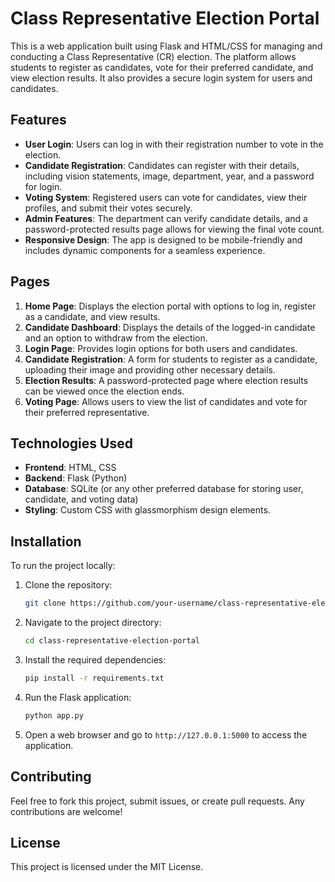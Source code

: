 # Class Representative Election Portal

This is a web application built using Flask and HTML/CSS for managing and conducting a Class Representative (CR) election. The platform allows students to register as candidates, vote for their preferred candidate, and view election results. It also provides a secure login system for users and candidates.

## Features

- **User Login**: Users can log in with their registration number to vote in the election.
- **Candidate Registration**: Candidates can register with their details, including vision statements, image, department, year, and a password for login.
- **Voting System**: Registered users can vote for candidates, view their profiles, and submit their votes securely.
- **Admin Features**: The department can verify candidate details, and a password-protected results page allows for viewing the final vote count.
- **Responsive Design**: The app is designed to be mobile-friendly and includes dynamic components for a seamless experience.

## Pages

1. **Home Page**: Displays the election portal with options to log in, register as a candidate, and view results.
2. **Candidate Dashboard**: Displays the details of the logged-in candidate and an option to withdraw from the election.
3. **Login Page**: Provides login options for both users and candidates.
4. **Candidate Registration**: A form for students to register as a candidate, uploading their image and providing other necessary details.
5. **Election Results**: A password-protected page where election results can be viewed once the election ends.
6. **Voting Page**: Allows users to view the list of candidates and vote for their preferred representative.

## Technologies Used

- **Frontend**: HTML, CSS
- **Backend**: Flask (Python)
- **Database**: SQLite (or any other preferred database for storing user, candidate, and voting data)
- **Styling**: Custom CSS with glassmorphism design elements.

## Installation

To run the project locally:

1. Clone the repository:

    ```bash
    git clone https://github.com/your-username/class-representative-election-portal.git
    ```

2. Navigate to the project directory:

    ```bash
    cd class-representative-election-portal
    ```

3. Install the required dependencies:

    ```bash
    pip install -r requirements.txt
    ```

4. Run the Flask application:

    ```bash
    python app.py
    ```

5. Open a web browser and go to `http://127.0.0.1:5000` to access the application.

## Contributing

Feel free to fork this project, submit issues, or create pull requests. Any contributions are welcome!

## License

This project is licensed under the MIT License.
